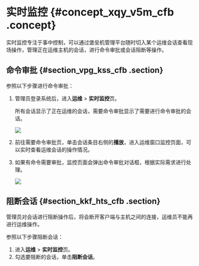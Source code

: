 # 实时监控 {#concept_xqy_v5m_cfb .concept}

实时监控专注于事中控制，可以通过堡垒机管理平台随时切入某个运维会话查看现场操作，管理正在运维主机的会话，进行命令审批或会话阻断等操作。

## 命令审批 {#section_vpg_kss_cfb .section}

参照以下步骤进行命令审批：

1.  管理员登录系统后，进入**运维** \> **实时监控**页。

    所有会话显示了正在运维的会话，需要命令审批显示了需要进行命令审批的会话。

    ![](http://static-aliyun-doc.oss-cn-hangzhou.aliyuncs.com/assets/img/18829/153673929410561_zh-CN.png)

2.  前往需要命令审批页，单击会话条目右侧的**播放**，进入运维窗口监控页面，可以实时查看运维会话的操作情况。
3.  如果有命令需要审批，监控页面会弹出命令审批对话框，根据实际需求进行处理。

    ![](http://static-aliyun-doc.oss-cn-hangzhou.aliyuncs.com/assets/img/18829/153673929410562_zh-CN.png)


## 阻断会话 {#section_kkf_hts_cfb .section}

管理员对会话进行阻断操作后，将会断开客户端与主机之间的连接，运维员不能再进行运维操作。

参照以下步骤阻断会话：

1.  进入**运维** \> **实时监控**页。
2.  勾选要阻断的会话，单击**阻断会话**。

